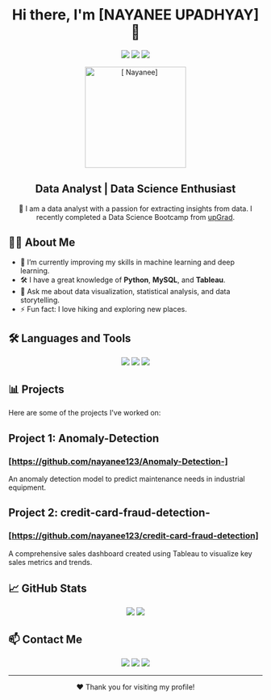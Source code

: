 <h1 align="center">Hi there, I'm [NAYANEE UPADHYAY] 👋</h1>

<p align="center">
  <a href="https://www.linkedin.com/in/yourprofile/"><img src="https://img.shields.io/badge/LinkedIn-0077B5?style=for-the-badge&logo=linkedin&logoColor=white"></a>
  <a href="https://twitter.com/yourprofile"><img src="https://img.shields.io/badge/Twitter-1DA1F2?style=for-the-badge&logo=twitter&logoColor=white"></a>
  <a href="mailto:your.email@example.com"><img src="https://img.shields.io/badge/Email-D14836?style=for-the-badge&logo=gmail&logoColor=white"></a>
</p>

<p align="center">
  <img src="IMG_20220513_183629.jpg" alt="[ Nayanee]" width="200" height="200">
</p>

<h2 align="center">Data Analyst | Data Science Enthusiast</h2>

<p align="center">
  🚀 I am a data analyst with a passion for extracting insights from data. I recently completed a Data Science Bootcamp from <a href="https://www.upgrad.com/">upGrad</a>.
</p>

## 👨‍💻 About Me
- 🌱 I’m currently improving my skills in machine learning and deep learning.
- 🛠️ I have a great knowledge of **Python**, **MySQL**, and **Tableau**.
- 💬 Ask me about data visualization, statistical analysis, and data storytelling.
- ⚡ Fun fact: I love hiking and exploring new places.

## 🛠️ Languages and Tools
<p align="center">
  <img src="https://img.shields.io/badge/Python-3776AB?style=for-the-badge&logo=python&logoColor=white">
  <img src="https://img.shields.io/badge/MySQL-4479A1?style=for-the-badge&logo=mysql&logoColor=white">
  <img src="https://img.shields.io/badge/Tableau-E97627?style=for-the-badge&logo=tableau&logoColor=white">
</p>

## 📊 Projects
Here are some of the projects I've worked on:

##  Project 1: Anomaly-Detection
### [https://github.com/nayanee123/Anomaly-Detection-]
An anomaly detection model to predict maintenance needs in industrial equipment.

##  Project 2: credit-card-fraud-detection-
### [https://github.com/nayanee123/credit-card-fraud-detection]
A comprehensive sales dashboard created using Tableau to visualize key sales metrics and trends.


## 📈 GitHub Stats
<p align="center">
  <img src="https://github-readme-stats.vercel.app/api?username=yourusername&show_icons=true&theme=radical">
  <img src="https://github-readme-stats.vercel.app/api/top-langs/?username=yourusername&layout=compact&theme=radical">
</p>

## 📫 Contact Me
<p align="center">
  <a href="mailto:your.email@example.com"><img src="https://img.shields.io/badge/Email-D14836?style=for-the-badge&logo=gmail&logoColor=white"></a>
  <a href="https://www.linkedin.com/in/yourprofile/"><img src="https://img.shields.io/badge/LinkedIn-0077B5?style=for-the-badge&logo=linkedin&logoColor=white"></a>
  <a href="https://twitter.com/yourprofile"><img src="https://img.shields.io/badge/Twitter-1DA1F2?style=for-the-badge&logo=twitter&logoColor=white"></a>
</p>

---

<p align="center">❤️ Thank you for visiting my profile!</p>
